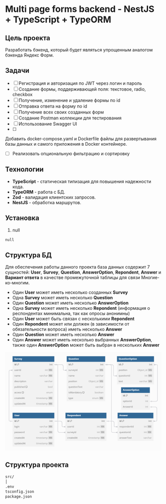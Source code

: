 # Multi page forms backend - NestJS + TypeScript + TypeORM

## Цель проекта

Разработать бэкенд, который будет являться упрощенным аналогом бэкенда Яндекс Форм.

## Задачи

- [ ] Регистрация и авторизация по JWT через логин и пароль
- [ ] Cоздание формы, поддерживающей поля: текстовое, radio, checkbox
- [ ] Получение, изменение и удаление формы по id
- [ ] Отправка ответа на форму по id
- [ ] Получение всех своих созданных форм
- [ ] Создание Postman коллекции для тестирования
- [ ] Использование Swagger UI
- [ ] 
Добавить docker-compose.yaml и Dockerfile файлы для развертывания базы данных и самого приложения в Docker контейнере.
- [ ] Реализовать опциональную фильтрацию и сортировку

## Технологии

- **TypeScript** - статическая типизация для повышения надежности кода.
- **TypeORM** - работа с БД.
- **Zod** - валидация клиентских запросов.
- **NestJS** - обработка маршрутов.

## Установка

1. null

```bash
null
```

## Структура БД

Для обеспечения работы данного проекта база данных содержит 7 сущностей: **User**, **Survey**, **Question**, **AnswerOption**, **Repondent**, **Answer** и **Вариант ответа** в качестве промежуточной таблицы для связи Многие-ко-многим.
  - Один **User** может иметь несколько созданных **Survey**
  - Одна **Survey** может иметь несколько **Question**
  - Один **Question** может иметь несколько **AnswerOption**
  - Одна **Survey** может иметь несколько **Repondent** (информация о респондентах минимальна, так как опросы анонимны)
  - Один **User** может быть связан с несколькими **Repondent**
  - Один **Repondent** может или должен (в зависимости от обязательности вопроса) иметь несколько **Answer**
  - Один **Question** может иметь несколько **Answer**
  - Один **Answer** может иметь несколько выбранных **AnswerOption**, также один **AnswerOption** может быть выбран в нескольких **Answer**

![модель базы данных](db.schema.png)

## Структура проекта

```
src/
│
.env
tsconfig.json
package.json
```